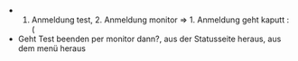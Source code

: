 * 1. Anmeldung test, 2. Anmeldung monitor => 1. Anmeldung geht kaputt :(
* Geht Test beenden per monitor dann?, aus der Statusseite heraus, aus dem menü heraus
